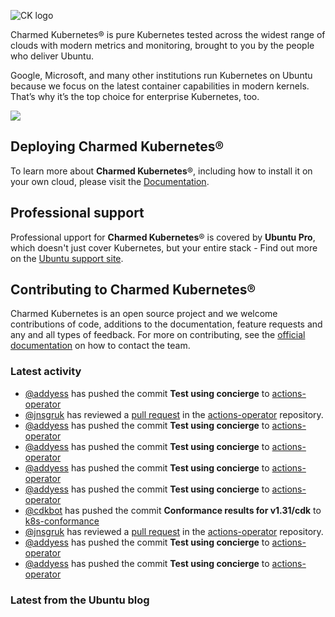 ![CK logo](https://assets.ubuntu.com/v1/451d4cf4-Charmed+Kubernetes_RGB_onWhite_2022.svg)

Charmed Kubernetes® is pure Kubernetes tested across the widest range of clouds with modern metrics and monitoring, brought to you by the people who deliver Ubuntu.

Google, Microsoft, and many other institutions run Kubernetes on Ubuntu because we focus on the latest container capabilities in modern kernels. That’s why it’s the top choice for enterprise Kubernetes, too.

![](https://assets.ubuntu.com/v1/843c77b6-juju-at-a-glace.svg)

## Deploying Charmed Kubernetes®

To learn more about **Charmed Kubernetes**®, including how to install it on your own cloud, please visit the [Documentation][docs].

## Professional support

Professional upport for **Charmed Kubernetes**® is covered by **Ubuntu Pro**, which doesn't just cover Kubernetes, but your entire stack - Find out more on the [Ubuntu support site](https://ubuntu.com/support).

## Contributing to Charmed Kubernetes®

Charmed Kubernetes is an open source project and we welcome contributions of code, additions to the documentation, feature requests and any and all types of feedback. For more on contributing, see the [official documentation][get-in-touch] on how to contact the team.

<!-- LINKS -->
[docs]: https://ubuntu.com/kubernetes/docs
[get-in-touch]: https://ubuntu.com/kubernetes/docs/get-in-touch

### Latest activity

<!-- activity starts -->
 - [@addyess](https://github.com/addyess) has pushed the commit **Test using concierge** to [actions-operator](https://github.com/charmed-kubernetes/actions-operator)
 - [@jnsgruk](https://github.com/jnsgruk) has reviewed a [pull request](https://github.com/charmed-kubernetes/actions-operator/pull/86) in the [actions-operator](https://github.com/charmed-kubernetes/actions-operator) repository.
 - [@addyess](https://github.com/addyess) has pushed the commit **Test using concierge** to [actions-operator](https://github.com/charmed-kubernetes/actions-operator)
 - [@addyess](https://github.com/addyess) has pushed the commit **Test using concierge** to [actions-operator](https://github.com/charmed-kubernetes/actions-operator)
 - [@addyess](https://github.com/addyess) has pushed the commit **Test using concierge** to [actions-operator](https://github.com/charmed-kubernetes/actions-operator)
 - [@addyess](https://github.com/addyess) has pushed the commit **Test using concierge** to [actions-operator](https://github.com/charmed-kubernetes/actions-operator)
 - [@cdkbot](https://github.com/cdkbot) has pushed the commit **Conformance results for v1.31/cdk** to [k8s-conformance](https://github.com/charmed-kubernetes/k8s-conformance)
 - [@jnsgruk](https://github.com/jnsgruk) has reviewed a [pull request](https://github.com/charmed-kubernetes/actions-operator/pull/86) in the [actions-operator](https://github.com/charmed-kubernetes/actions-operator) repository.
 - [@addyess](https://github.com/addyess) has pushed the commit **Test using concierge** to [actions-operator](https://github.com/charmed-kubernetes/actions-operator)
 - [@addyess](https://github.com/addyess) has pushed the commit **Test using concierge** to [actions-operator](https://github.com/charmed-kubernetes/actions-operator)
<!-- activity ends -->

<!-- roadmap starts -->

<!-- roadmap ends -->

### Latest from the Ubuntu blog

<!-- blog starts -->

<!-- blog ends -->
